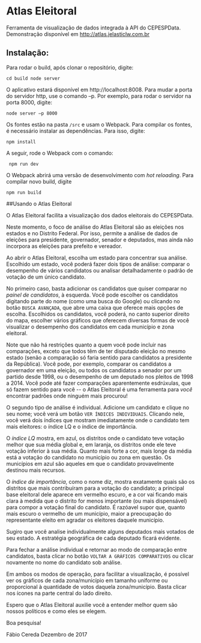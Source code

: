 # Atlas Eleitoral

Ferramenta de visualização de dados integrada à API do CEPESPData.
Demonstração disponível em http://atlas.jelasticlw.com.br

## Instalação:

Para rodar o build, após clonar o repositório, digite:

`
cd build
node server
`

O aplicativo estará disponível em http://localhost:8008.
Para mudar a porta do servidor http, use o comando –p. Por exemplo, para rodar o servidor na porta 8000, digite:

`
node server –p 8000
`



Os fontes estão na pasta `/src` e usam o Webpack. Para compilar os fontes, é necessário instalar as dependências. Para isso, digite:

`
npm install
`

A seguir, rode o Webpack com o comando: 

` 
npm run dev
`

O Webpack abrirá uma versão de desenvolvimento com *hot reloading*. Para compilar novo build, digite

`
npm run build
`

##Usando o Atlas Eleitoral

O Atlas Eleitoral facilita a visualização dos dados eleitorais do CEPESPData. 

Neste momento, o foco de análise do Atlas Eleitoral são as eleições nos estados e no Distrito Federal. Por isso, permite a análise de dados de eleições para presidente, governador, senador e deputados, mas ainda não incorpora as eleições para prefeito e vereador.

Ao abrir o Atlas Eleitoral, escolha um estado para concentrar sua análise. Escolhido um estado, você poderá fazer dois tipos de análise: comparar o desempenho de vários candidatos ou analisar detalhadamente o padrão de votação de um único candidato.

No primeiro caso, basta adicionar os candidatos que quiser comparar no *painel de candidatos*, à esquerda. Você pode escolher os candidatos digitando parte do nome (como uma busca do Google) ou clicando no botão `BUSCA AVANÇADA`, que abre uma caixa que oferece mais opções de escolha. Escolhidos os candidatos, você poderá, no canto superior direito do mapa, escolher vários gráficos que oferecem diversas formas de você visualizar o desempenho dos candidatos em cada município e zona eleitoral.

Note que não há restrições quanto a quem você pode incluir nas comparações, exceto que todos têm de ter disputado eleição no mesmo estado (senão a comparação só faria sentido para candidatos a presidente da República). Você pode, por exemplo, comparar os candidatos a governador em uma eleição, ou todos os candidatos a senador por um partido desde 1998, ou o desempenho de um deputado nos pleitos de 1998 a 2014. Você pode até fazer comparações aparentemente esdrúxulas, que só fazem sentido para você -- o Atlas Eleitoral é uma ferramenta para *você* encontrar padrões onde ninguém mais procurou! 

O segundo tipo de análise é individual. Adicione um candidato e clique no seu nome; você verá um botão `VER ÍNDICES INDIVIDUAIS`. Clicando nele, você verá dois índices que mostram imediatamente onde o candidato tem mais eleitores: o índice LQ e o índice de importância. 

O *índice LQ* mostra, em azul, os distritos onde o candidato teve votação melhor que sua média global e, em laranja, os distritos onde ele teve votação inferior à sua média. Quanto mais forte a cor, mais longe da média está a votação do candidato no município ou zona em questão. Os municípios em azul são aqueles em que o candidato provavelmente destinou mais recursos.

O *índice de importância*, como o nome diz, mostra exatamente quais são os distritos que mais contribuíram para a votação do candidato; a principal base eleitoral dele aparece em vermelho escuro, e a cor vai ficando mais clara à medida que o distrito for menos importante (ou mais dispensável) para compor a votação final do candidato. É razóavel supor que, quanto mais escuro o vermelho de um município, maior a preocupação do representante eleito em agradar os eleitores daquele município.

Sugiro que você analise individualmente alguns deputados mais votados de seu estado. A estratégia geográfica de cada deputado ficará evidente.

Para fechar a análise individual e retornar ao modo de comparação entre candidatos, basta clicar no botão `VOLTAR A GRÁFICOS COMPARATIVOS` ou clicar novamente no nome do candidato sob análise.

Em ambos os modos de operação, para facilitar a visualização, é possível ver os gráficos de cada zona/município em tamanho uniforme ou proporcional à quantidade de votos daquela zona/município. Basta clicar nos ícones na parte central do lado direito. 

Espero que o Atlas Eleitoral auxilie você a entender melhor quem são nossos políticos e como eles se elegem.

Boa pesquisa!

Fábio Cereda
Dezembro de 2017

